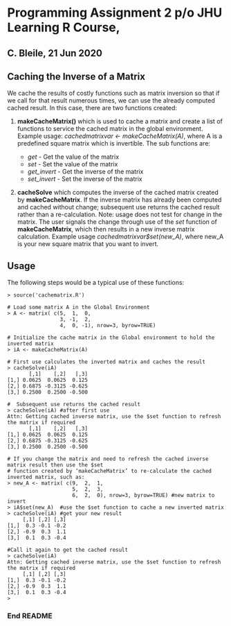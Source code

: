 # Programming Assignment 2 p/o JHU Learning R Course,
## C. Bleile, 21 Jun 2020

## Caching the Inverse of a Matrix

We cache the results of costly functions such as matrix inversion so that if we call for that result numerous times, we can use the already computed cached result.  In this case, there are two functions created: 

1. **makeCacheMatrix()** which is used to cache a matrix and create a list of functions to service the cached matrix in the global environment.  Example usage: *cachedmatrixvar <- makeCacheMatrix(A)*, where A is a predefined square matrix which is invertible.  The sub functions are:
	- *get* - Get the value of the matrix
 	- *set* - Set the value of the matrix
 	- *get_invert* - Get the inverse of the matrix
 	- *set_invert* - Set the inverse of the matrix

2.  **cacheSolve** which computes the inverse of the cached matrix created by **makeCacheMatrix**. If the inverse matrix has already been computed and cached without change; subsequent use returns the cached result rather than a re-calculation.  Note: usage does not test for change in the matrix.  The user signals the change through use of the *set* function of **makeCacheMatrix**, which then results in a new inverse matrix calculation.  Example usage *cachedmatrixvar$set(new_A)*, where new_A is your new square matrix that you want to invert.
    
## Usage

The following steps would be a typical use of these functions:

```
> source('cachematrix.R')

# Load some matrix A in the Global Environment
> A <- matrix( c(5,  1,  0,
                 3, -1,  2,
                 4,  0, -1), nrow=3, byrow=TRUE)

# Initialize the cache matrix in the Global environment to hold the inverted matrix
> iA <- makeCacheMatrix(A)

# First use calculates the inverted matrix and caches the result
> cacheSolve(iA)
       [,1]    [,2]   [,3]
[1,] 0.0625  0.0625  0.125
[2,] 0.6875 -0.3125 -0.625
[3,] 0.2500  0.2500 -0.500

#  Subsequent use returns the cached result
> cacheSolve(iA) #after first use
Attn: Getting cached inverse matrix, use the $set function to refresh the matrix if required
       [,1]    [,2]   [,3]
[1,] 0.0625  0.0625  0.125
[2,] 0.6875 -0.3125 -0.625
[3,] 0.2500  0.2500 -0.500

# If you change the matrix and need to refresh the cached inverse matrix result then use the $set 
# function created by ‘makeCacheMatrix’ to re-calculate the cached inverted matrix, such as:
> new_A <- matrix( c(9,  2,  1,
                     5,  2,  3,
                     6,  2,  0), nrow=3, byrow=TRUE) #new matrix to invert
> iA$set(new_A)  #use the $set function to cache a new inverted matrix
> cacheSolve(iA) #get your new result
     [,1] [,2] [,3]
[1,]  0.3 -0.1 -0.2
[2,] -0.9  0.3  1.1
[3,]  0.1  0.3 -0.4

#Call it again to get the cached result
> cacheSolve(iA)
Attn: Getting cached inverse matrix, use the $set function to refresh the matrix if required
     [,1] [,2] [,3]
[1,]  0.3 -0.1 -0.2
[2,] -0.9  0.3  1.1
[3,]  0.1  0.3 -0.4
> 
```
### End README